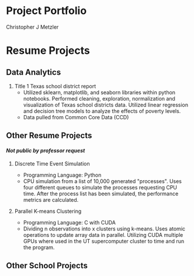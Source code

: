 # Project Portfolio
Christopher J Metzler

# Resume Projects

## Data Analytics

1. Title 1 Texas school district report
    - Utilized sklearn, matplotlib, and seaborn libraries within python
      notebooks. Performed cleaning, exploration, normalization and
      visualization of Texas school districts data. Utilized linear regression
       and decision tree models to analyze the effects of poverty levels.
    - Data pulled from Common Core Data (CCD)
    
## Other Resume Projects
#### *Not public by professor request*

1. Discrete Time Event Simulation
    - Programming Language: Python
    - CPU simulation from a list of 10,000 generated "processes". 
      Uses four different queues to simulate the processes requesting CPU time.
      After the process list has been simulated, the performance metrics are calculated.
      
2. Parallel K-means Clustering
    - Programming Language: C with CUDA
    - Dividing n observations into x clusters using k-means. Uses atomic operations to update array data in parallel. 
      Utilizing CUDA multiple GPUs where used in the UT supercomputer cluster to time and run the program.

## Other School Projects

